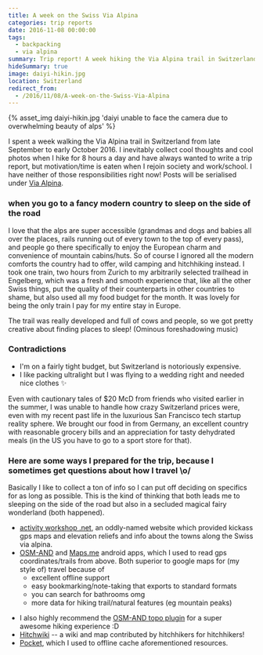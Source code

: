 ```yaml
---
title: A week on the Swiss Via Alpina
categories: trip reports
date: 2016-11-08 00:00:00
tags:
  - backpacking
  - via alpina
summary: Trip report! A week hiking the Via Alpina trail in Switzerland
hideSummary: true
image: daiyi-hikin.jpg
location: Switzerland
redirect_from:
  - /2016/11/08/A-week-on-the-Swiss-Via-Alpina
---
```


{% asset_img daiyi-hikin.jpg 'daiyi unable to face the camera due to overwhelming beauty of alps' %}

I spent a week walking the Via Alpina trail in Switzerland from late September to early October 2016.<!-- more --> I inevitably collect cool thoughts and cool photos when I hike for 8 hours a day and have always wanted to write a trip report, but motivation/time is eaten when I rejoin society and work/school. I have neither of those responsibilities right now! Posts will be serialised under [Via Alpina](/blog/tags/via-alpina).

### when you go to a fancy modern country to sleep on the side of the road

I love that the alps are super accessible (grandmas and dogs and babies all over the places, rails running out of every town to the top of every pass), and people go there specifically to enjoy the European charm and convenience of mountain cabins/huts. So of course I ignored all the modern comforts the country had to offer, wild camping and hitchhiking instead. I took one train, two hours from Zurich to my arbitrarily selected trailhead in Engelberg, which was a fresh and smooth experience that, like all the other Swiss things, put the quality of their counterparts in other countries to shame, but also used all my food budget for the month. It was lovely for being the only train I pay for my entire stay in Europe.

The trail was really developed and full of cows and people, so we got pretty creative about finding places to sleep! (Ominous foreshadowing music)

### Contradictions

- I'm on a fairly tight budget, but Switzerland is notoriously expensive.
- I like packing ultralight but I was flying to a wedding right and needed nice clothes ✨

Even with cautionary tales of \$20 McD from friends who visited earlier in the summer, I was unable to handle how crazy Switzerland prices were, even with my recent past life in the luxurious San Francisco tech startup reality sphere. We brought our food in from Germany, an excellent country with reasonable grocery bills and an appreciation for tasty dehydrated meals (in the US you have to go to a sport store for that).

### Here are some ways I prepared for the trip, because I sometimes get questions about how I travel \o/

Basically I like to collect a ton of info so I can put off deciding on specifics for as long as possible. This is the kind of thinking that both leads me to sleeping on the side of the road but also in a secluded magical fairy wonderland (both happened).

- [activity workshop .net](https://activityworkshop.net/hiking/alpinepassroute), an oddly-named website which provided kickass gps maps and elevation reliefs and info about the towns along the Swiss via alpina.
- [OSM-AND](http://osmand.net/) and [Maps.me](http://maps.me/en/) android apps, which I used to read gps coordinates/trails from above. Both superior to google maps for (my style of) travel because of
  - excellent offline support
  - easy bookmarking/note-taking that exports to standard formats
  - you can search for bathrooms omg
  - more data for hiking trail/natural features (eg mountain peaks)

* I also highly recommend the [OSM-AND topo plugin](http://osmand.net/features?id=contour-lines-plugin) for a super awesome hiking experience :D
* [Hitchwiki](http://hitchwiki.org/) -- a wiki and map contributed by hitchhikers for hitchhikers!
* [Pocket](https://getpocket.com), which I used to offline cache aforementioned resources.
